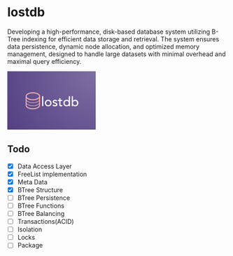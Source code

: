 
# lostdb

Developing a high-performance, disk-based database system utilizing B-Tree indexing for efficient data storage and retrieval. The system ensures data persistence, dynamic node allocation, and optimized memory management, designed to handle large datasets with minimal overhead and maximal query efficiency.


<img src="https://github.com/lostmartian/lostdb/blob/main/readmefiles/logo.png" width = 40% height=40% position="center">

## Todo

- [X] Data Access Layer
- [X] FreeList implementation
- [X] Meta Data
- [X] BTree Structure
- [ ] BTree Persistence
- [ ] BTree Functions
- [ ] BTree Balancing
- [ ] Transactions(ACID)
- [ ] Isolation
- [ ] Locks
- [ ] Package